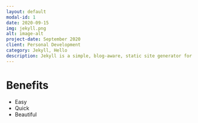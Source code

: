 ```yaml
---
layout: default
modal-id: 1
date: 2020-09-15
img: jekyll.png
alt: image-alt
project-date: September 2020
client: Personal Development
category: Jekyll, Hello
description: Jekyll is a simple, blog-aware, static site generator for personal, project, or organization sites. Written in Ruby by Tom Preston-Werner, GitHub's co-founder, it is distributed under the open source MIT license
---
```


# Benefits

- Easy
- Quick
- Beautiful

